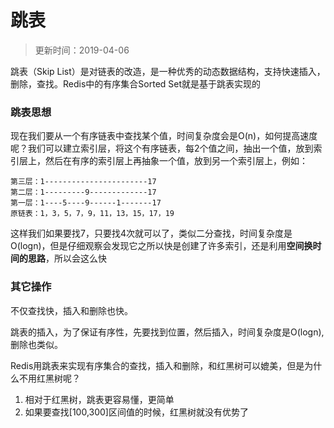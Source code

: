 # 跳表

> 更新时间：2019-04-06

跳表（Skip List）是对链表的改造，是一种优秀的动态数据结构，支持快速插入，删除，查找。Redis中的有序集合Sorted Set就是基于跳表实现的

### 跳表思想
现在我们要从一个有序链表中查找某个值，时间复杂度会是O(n)，如何提高速度呢？我们可以建立索引层，将这个有序链表，每2个值之间，抽出一个值，放到索引层上，然后在有序的索引层上再抽象一个值，放到另一个索引层上，例如：
```
第三层：1-----------------------17
第二层：1---------9-------------17
第一层：1----5----9------1-------17
原链表：1，3，5，7，9，11，13，15，17，19
```
这样我们如果要找7，只要找4次就可以了，类似二分查找，时间复杂度是O(logn)，但是仔细观察会发现它之所以快是创建了许多索引，还是利用**空间换时间的思路**，所以会这么快

### 其它操作
不仅查找快，插入和删除也快。

跳表的插入，为了保证有序性，先要找到位置，然后插入，时间复杂度是O(logn),删除也类似。

Redis用跳表来实现有序集合的查找，插入和删除，和红黑树可以媲美，但是为什么不用红黑树呢？
1. 相对于红黑树，跳表更容易懂，更简单
2. 如果要查找[100,300]区间值的时候，红黑树就没有优势了